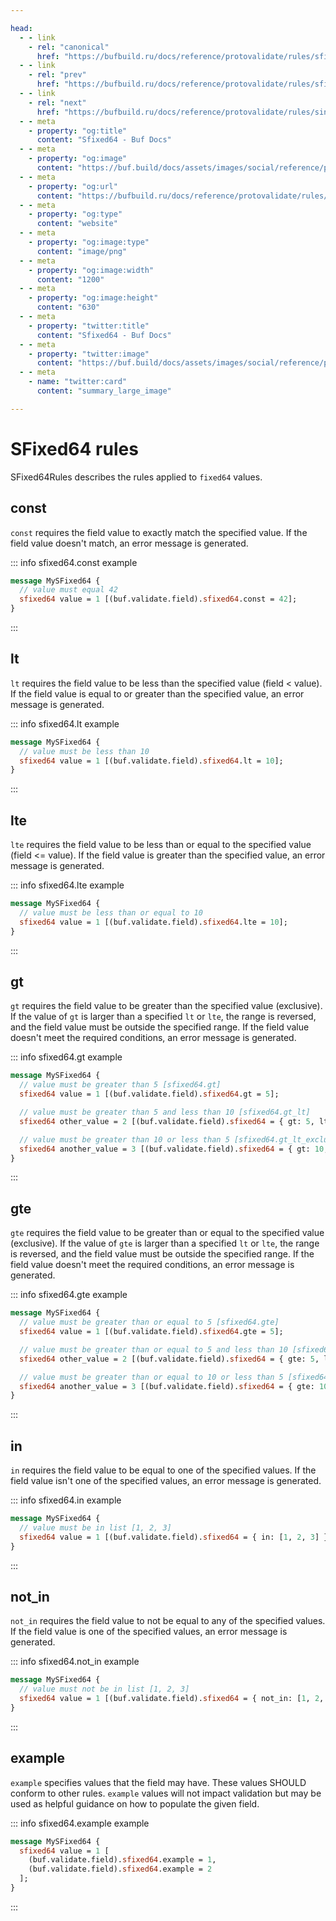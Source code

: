 ```yaml
---

head:
  - - link
    - rel: "canonical"
      href: "https://bufbuild.ru/docs/reference/protovalidate/rules/sfixed64_rules/"
  - - link
    - rel: "prev"
      href: "https://bufbuild.ru/docs/reference/protovalidate/rules/sfixed32_rules/"
  - - link
    - rel: "next"
      href: "https://bufbuild.ru/docs/reference/protovalidate/rules/sint32_rules/"
  - - meta
    - property: "og:title"
      content: "Sfixed64 - Buf Docs"
  - - meta
    - property: "og:image"
      content: "https://buf.build/docs/assets/images/social/reference/protovalidate/rules/sfixed64_rules.png"
  - - meta
    - property: "og:url"
      content: "https://bufbuild.ru/docs/reference/protovalidate/rules/sfixed64_rules/"
  - - meta
    - property: "og:type"
      content: "website"
  - - meta
    - property: "og:image:type"
      content: "image/png"
  - - meta
    - property: "og:image:width"
      content: "1200"
  - - meta
    - property: "og:image:height"
      content: "630"
  - - meta
    - property: "twitter:title"
      content: "Sfixed64 - Buf Docs"
  - - meta
    - property: "twitter:image"
      content: "https://buf.build/docs/assets/images/social/reference/protovalidate/rules/sfixed64_rules.png"
  - - meta
    - name: "twitter:card"
      content: "summary_large_image"

---
```


# SFixed64 rules

SFixed64Rules describes the rules applied to `fixed64` values.

## const

`const` requires the field value to exactly match the specified value. If the field value doesn't match, an error message is generated.

::: info sfixed64.const example

```proto
message MySFixed64 {
  // value must equal 42
  sfixed64 value = 1 [(buf.validate.field).sfixed64.const = 42];
}
```

:::

## lt

`lt` requires the field value to be less than the specified value (field < value). If the field value is equal to or greater than the specified value, an error message is generated.

::: info sfixed64.lt example

```proto
message MySFixed64 {
  // value must be less than 10
  sfixed64 value = 1 [(buf.validate.field).sfixed64.lt = 10];
}
```

:::

## lte

`lte` requires the field value to be less than or equal to the specified value (field <= value). If the field value is greater than the specified value, an error message is generated.

::: info sfixed64.lte example

```proto
message MySFixed64 {
  // value must be less than or equal to 10
  sfixed64 value = 1 [(buf.validate.field).sfixed64.lte = 10];
}
```

:::

## gt

`gt` requires the field value to be greater than the specified value (exclusive). If the value of `gt` is larger than a specified `lt` or `lte`, the range is reversed, and the field value must be outside the specified range. If the field value doesn't meet the required conditions, an error message is generated.

::: info sfixed64.gt example

```proto
message MySFixed64 {
  // value must be greater than 5 [sfixed64.gt]
  sfixed64 value = 1 [(buf.validate.field).sfixed64.gt = 5];

  // value must be greater than 5 and less than 10 [sfixed64.gt_lt]
  sfixed64 other_value = 2 [(buf.validate.field).sfixed64 = { gt: 5, lt: 10 }];

  // value must be greater than 10 or less than 5 [sfixed64.gt_lt_exclusive]
  sfixed64 another_value = 3 [(buf.validate.field).sfixed64 = { gt: 10, lt: 5 }];
}
```

:::

## gte

`gte` requires the field value to be greater than or equal to the specified value (exclusive). If the value of `gte` is larger than a specified `lt` or `lte`, the range is reversed, and the field value must be outside the specified range. If the field value doesn't meet the required conditions, an error message is generated.

::: info sfixed64.gte example

```proto
message MySFixed64 {
  // value must be greater than or equal to 5 [sfixed64.gte]
  sfixed64 value = 1 [(buf.validate.field).sfixed64.gte = 5];

  // value must be greater than or equal to 5 and less than 10 [sfixed64.gte_lt]
  sfixed64 other_value = 2 [(buf.validate.field).sfixed64 = { gte: 5, lt: 10 }];

  // value must be greater than or equal to 10 or less than 5 [sfixed64.gte_lt_exclusive]
  sfixed64 another_value = 3 [(buf.validate.field).sfixed64 = { gte: 10, lt: 5 }];
}
```

:::

## in

`in` requires the field value to be equal to one of the specified values. If the field value isn't one of the specified values, an error message is generated.

::: info sfixed64.in example

```proto
message MySFixed64 {
  // value must be in list [1, 2, 3]
  sfixed64 value = 1 [(buf.validate.field).sfixed64 = { in: [1, 2, 3] }];
}
```

:::

## not_in

`not_in` requires the field value to not be equal to any of the specified values. If the field value is one of the specified values, an error message is generated.

::: info sfixed64.not_in example

```proto
message MySFixed64 {
  // value must not be in list [1, 2, 3]
  sfixed64 value = 1 [(buf.validate.field).sfixed64 = { not_in: [1, 2, 3] }];
}
```

:::

## example

`example` specifies values that the field may have. These values SHOULD conform to other rules. `example` values will not impact validation but may be used as helpful guidance on how to populate the given field.

::: info sfixed64.example example

```proto
message MySFixed64 {
  sfixed64 value = 1 [
    (buf.validate.field).sfixed64.example = 1,
    (buf.validate.field).sfixed64.example = 2
  ];
}
```

:::

